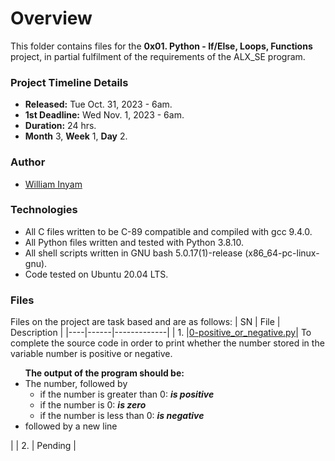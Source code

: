 # Overview #

This folder contains files for the **0x01. Python - If/Else, Loops, Functions** project, in partial fulfilment of the requirements of the ALX_SE program.

### Project Timeline Details ###
- **Released:** Tue Oct. 31, 2023 - 6am.
- **1st Deadline:** Wed Nov. 1, 2023 - 6am.
- **Duration:** 24 hrs.
- **Month** 3, **Week** 1, **Day** 2.

### Author ###
- [William Inyam](https://github.com/thecypherzen/)

### Technologies ##
- All C files written to be C-89 compatible and compiled with gcc 9.4.0.
- All Python files written and tested with Python 3.8.10.
- All shell scripts written in GNU bash 5.0.17(1)-release (x86_64-pc-linux-gnu).
- Code tested on Ubuntu 20.04 LTS.

### Files ###
Files on the project are task based and are as follows:
| SN | File | Description |
|----|------|-------------|
| 1. |[0-positive_or_negative.py](https://github.com)| To complete the source code in order to print whether the number stored in the variable number is positive or negative.<ul>**The output of the program should be:**<li>The number, followed by<ul><li>if the number is greater than 0: ***is positive***</li><li>if the number is 0: ***is zero***</li><li>if the number is less than 0: ***is negative***</li></ul></li><li>followed by a new line</li></ul>|
| 2. | Pending |